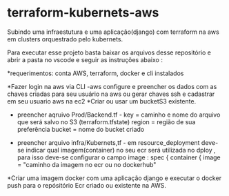 # terraform-kubernets-aws
Subindo uma infraestutura e uma aplicação(django) com terraform na aws em clusters orquestrado pelo kubernets. 


Para executar esse projeto basta baixar os arquivos desse repositório e abrir a pasta no vscode e seguir as instruções abaixo :

*requerimentos: conta AWS, terraform, docker e cli instalados

*Fazer login na aws via CLI -aws configure e preencher os dados com as chaves criadas para seu usuário na aws ou gerar chaves ssh e cadastrar em seu usuario aws na ec2
*Criar ou usar um bucketS3 existente.

* preencher aqruivo Prod/Backend.tf - key = caminho e nome do arquivo que será salvo no S3 (terraform.tfstate)
                          region = região de sua preferência
                          bucket = nome do bucket criado
                          
* preencher arquivo infra/Kubernets,tf - em resource_deployment deve-se indicar qual imagem(container) no seu ecr será utilizada no dploy , para isso deve-se configurar o campo image :
  spec {
        container {
          image = "caminho da imagem no ecr ou no dockerhub"
          
*Criar uma imagem docker com uma aplicação django e executar o docker push para o repósitório Ecr criado ou existente na AWS.


          
 

